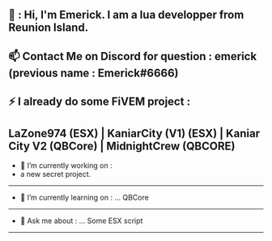 👋 : Hi, I'm Emerick. I am a lua developper from Reunion Island.
-------------------------------------------------------------------------------------------------------------------------------------------------------------------------

📫 Contact Me on Discord for question : emerick (previous name : Emerick#6666) 
-------------------------------------------------------------------------------------------------------------------------------------------------------------------------

⚡ I already do some FiVEM project :
-------------------------------------------------------------------------------------------------------------------------------------------------------------------------

LaZone974 (ESX) | KaniarCity (V1) (ESX) | Kaniar City V2 (QBCore) | MidnightCrew (QBCORE)
-------------------------------------------------------------------------------------------------------------------------------------------------------------------------

- 🔭 I’m currently working on :
- a new secret project.
-------------------------------------------------------------------------------------------------------------------------------------------------------------------------

- 🌱 I’m currently learning on : ...
QBCore
-------------------------------------------------------------------------------------------------------------------------------------------------------------------------

- 💬 Ask me about : ...
Some ESX script
-------------------------------------------------------------------------------------------------------------------------------------------------------------------------
